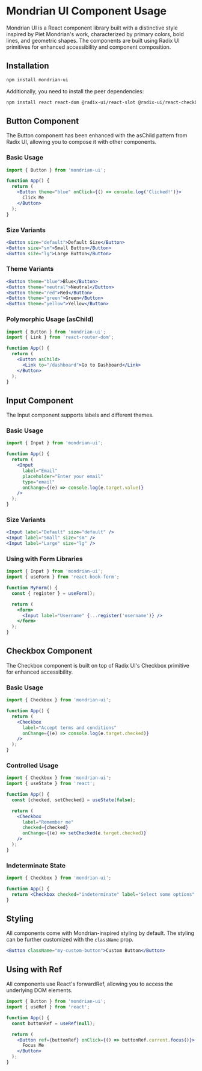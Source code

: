 # Mondrian UI Component Usage

Mondrian UI is a React component library built with a distinctive style inspired by Piet Mondrian's work, characterized by primary colors, bold lines, and geometric shapes. The components are built using Radix UI primitives for enhanced accessibility and component composition.

## Installation

```bash
npm install mondrian-ui
```

Additionally, you need to install the peer dependencies:

```bash
npm install react react-dom @radix-ui/react-slot @radix-ui/react-checkbox
```

## Button Component

The Button component has been enhanced with the asChild pattern from Radix UI, allowing you to compose it with other components.

### Basic Usage

```jsx
import { Button } from 'mondrian-ui';

function App() {
  return (
    <Button theme="blue" onClick={() => console.log('Clicked!')}>
      Click Me
    </Button>
  );
}
```

### Size Variants

```jsx
<Button size="default">Default Size</Button>
<Button size="sm">Small Button</Button>
<Button size="lg">Large Button</Button>
```

### Theme Variants

```jsx
<Button theme="blue">Blue</Button>
<Button theme="neutral">Neutral</Button>
<Button theme="red">Red</Button>
<Button theme="green">Green</Button>
<Button theme="yellow">Yellow</Button>
```

### Polymorphic Usage (asChild)

```jsx
import { Button } from 'mondrian-ui';
import { Link } from 'react-router-dom';

function App() {
  return (
    <Button asChild>
      <Link to="/dashboard">Go to Dashboard</Link>
    </Button>
  );
}
```

## Input Component

The Input component supports labels and different themes.

### Basic Usage

```jsx
import { Input } from 'mondrian-ui';

function App() {
  return (
    <Input
      label="Email"
      placeholder="Enter your email"
      type="email"
      onChange={(e) => console.log(e.target.value)}
    />
  );
}
```

### Size Variants

```jsx
<Input label="Default" size="default" />
<Input label="Small" size="sm" />
<Input label="Large" size="lg" />
```

### Using with Form Libraries

```jsx
import { Input } from 'mondrian-ui';
import { useForm } from 'react-hook-form';

function MyForm() {
  const { register } = useForm();

  return (
    <form>
      <Input label="Username" {...register('username')} />
    </form>
  );
}
```

## Checkbox Component

The Checkbox component is built on top of Radix UI's Checkbox primitive for enhanced accessibility.

### Basic Usage

```jsx
import { Checkbox } from 'mondrian-ui';

function App() {
  return (
    <Checkbox
      label="Accept terms and conditions"
      onChange={(e) => console.log(e.target.checked)}
    />
  );
}
```

### Controlled Usage

```jsx
import { Checkbox } from 'mondrian-ui';
import { useState } from 'react';

function App() {
  const [checked, setChecked] = useState(false);

  return (
    <Checkbox
      label="Remember me"
      checked={checked}
      onChange={(e) => setChecked(e.target.checked)}
    />
  );
}
```

### Indeterminate State

```jsx
import { Checkbox } from 'mondrian-ui';

function App() {
  return <Checkbox checked="indeterminate" label="Select some options" />;
}
```

## Styling

All components come with Mondrian-inspired styling by default. The styling can be further customized with the `className` prop.

```jsx
<Button className="my-custom-button">Custom Button</Button>
```

## Using with Ref

All components use React's forwardRef, allowing you to access the underlying DOM elements.

```jsx
import { Button } from 'mondrian-ui';
import { useRef } from 'react';

function App() {
  const buttonRef = useRef(null);

  return (
    <Button ref={buttonRef} onClick={() => buttonRef.current.focus()}>
      Focus Me
    </Button>
  );
}
```
